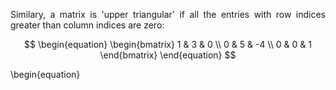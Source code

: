 <div style="text-align: justify">
<p>Similary, a matrix is 'upper triangular' if all the entries with row
indices greater than column indices are zero:</p>

$$
\begin{equation}
  \begin{bmatrix}
  1 & 3 & 0 \\
  0 & 5 & -4 \\
  0 & 0 & 1 
  \end{bmatrix}
\end{equation}
$$

</div>
\begin{equation}
